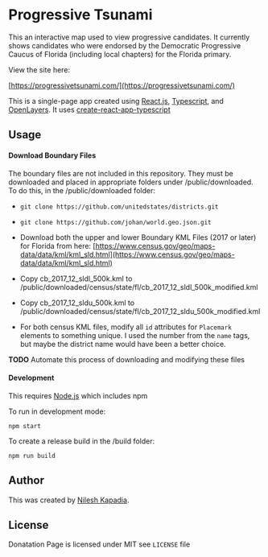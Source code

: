 # Progressive Tsunami #

This an interactive map used to view progressive candidates.  It currently shows candidates who were endorsed by the Democratic Progressive Caucus of Florida (including local chapters) for the Florida primary.


View the site here:

[https://progressivetsunami.com/](https://progressivetsunami.com/)

This is a single-page app created using [React.js](https://reactjs.org/), [Typescript](https://www.typescriptlang.org/), and [OpenLayers](https://openlayers.org/).  It uses [create-react-app-typescript](https://github.com/wmonk/create-react-app-typescript)

## Usage ##

#### Download Boundary Files ####

The boundary files are not included in this repository.  They must be downloaded and placed in appropriate folders under /public/downloaded.  To do this, in the /public/downloaded folder:

* `git clone https://github.com/unitedstates/districts.git`

* `git clone https://github.com/johan/world.geo.json.git`

* Download both the upper and lower Boundary KML Files (2017 or later) for Florida from here: [https://www.census.gov/geo/maps-data/data/kml/kml_sld.html](https://www.census.gov/geo/maps-data/data/kml/kml_sld.html)

* Copy cb_2017_12_sldl_500k.kml to /public/downloaded/census/state/fl/cb_2017_12_sldl_500k_modified.kml
* Copy cb_2017_12_sldu_500k.kml to /public/downloaded/census/state/fl/cb_2017_12_sldu_500k_modified.kml

* For both census KML files, modify all `id` attributes for `Placemark` elements to something unique.  I used the number from the `name` tags, but maybe the district name would have been a better choice.

**TODO** Automate this process of downloading and modifying these files 

#### Development ####

This requires [Node.js](https://nodejs.org/) which includes npm

To run in development mode:

`npm start`

To create a release build in the /build folder:

`npm run build`

## Author ##

This was created by [Nilesh Kapadia](https://nileshk.com).

## License ##

Donatation Page is licensed under MIT see `LICENSE` file
